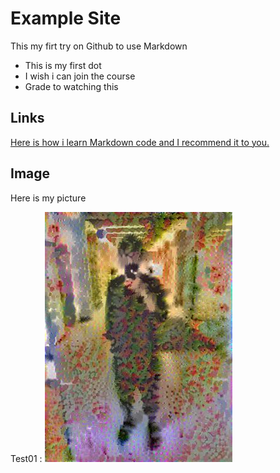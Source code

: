 # Example Site

This my firt try on Github to use Markdown 

* This is my first dot
* I wish i can join the course
* Grade to watching this 

## Links 
[Here is how i learn Markdown code and I recommend it to you.](https://github.com/adam-p/markdown-here/wiki/Markdown-Cheatsheet#links)

## Image 

Here is my picture 

Test01 : 
![alt text](https://github.com/jeff20628m/example/blob/master/img/test1.jpg)



